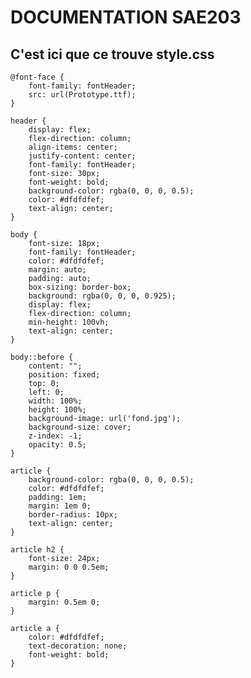 # DOCUMENTATION SAE203

## C'est ici que ce trouve style.css

    @font-face {
        font-family: fontHeader;
        src: url(Prototype.ttf);
    }

    header {    
        display: flex;
        flex-direction: column; 
        align-items: center; 
        justify-content: center; 
        font-family: fontHeader;
        font-size: 30px;
        font-weight: bold;
        background-color: rgba(0, 0, 0, 0.5);
        color: #dfdfdfef;
        text-align: center;
    }

    body {
        font-size: 18px;
        font-family: fontHeader;
        color: #dfdfdfef;
        margin: auto;
        padding: auto;
        box-sizing: border-box;
        background: rgba(0, 0, 0, 0.925); 
        display: flex;
        flex-direction: column;
        min-height: 100vh;
        text-align: center; 
    }

    body::before {
        content: "";
        position: fixed;
        top: 0;
        left: 0;
        width: 100%;
        height: 100%;
        background-image: url('fond.jpg');
        background-size: cover; 
        z-index: -1; 
        opacity: 0.5; 
    }

    article {
        background-color: rgba(0, 0, 0, 0.5);
        color: #dfdfdfef;
        padding: 1em;
        margin: 1em 0;
        border-radius: 10px;
        text-align: center; 
    }

    article h2 {
        font-size: 24px;
        margin: 0 0 0.5em;
    }

    article p {
        margin: 0.5em 0;
    }

    article a {
        color: #dfdfdfef;
        text-decoration: none;
        font-weight: bold;
    }
